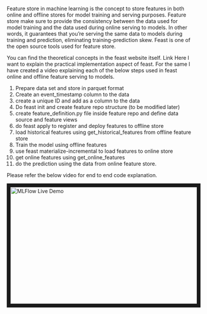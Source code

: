 
Feature store in machine learning is the concept to store features in both online and offline stores for model training and serving purposes. Feature store make sure to provide the consistency between the data used for model training and the data used during online serving to models. In other words, it guarantees that you’re serving the same data to models during training and prediction, eliminating training-prediction skew. Feast is one of the open source tools used for feature store.

You can find the theoretical concepts in the feast website itself. Link Here I want to explain the practical implementation aspect of feast. For the same I have created a video explaining each of the below steps used in feast online and offline feature serving to models.

1. Prepare data set and store in parquet format
2. Create an event_timestamp column to the data
3. create a unique ID and add as a column to the data
4. Do feast init and create feature repo structure (to be modified later)
5. create feature_definition.py file inside feature repo and define data source and feature views
6. do feast apply to register and deploy features to offline store
7. load historical features using get_historical_features from offline feature store
8. Train the model using offline features
9. use feast materialize-incremental to load features to online store
10. get online features using get_online_features
11. do the prediction using the data from online feature store.

Please refer the below video for end to end code explanation.


<a href="http://www.youtube.com/watch?feature=player_embedded&v=iZ8R_EUf_pM" target="_blank"><img src="http://img.youtube.com/vi/iZ8R_EUf_pM/0.jpg" 
alt="MLFlow Live Demo" width="560" height="315" border="10" /></a>
